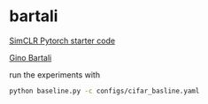 # bartali

[SimCLR Pytorch starter code](https://github.com/AndrewAtanov/simclr-pytorch)

[Gino Bartali](https://en.wikipedia.org/wiki/Gino_Bartali)

run the experiments with 
```bash
python baseline.py -c configs/cifar_basline.yaml
```